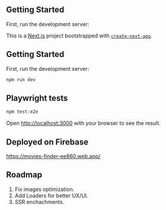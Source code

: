 
## Getting Started

First, run the development server:



This is a [Next.js](https://nextjs.org/) project bootstrapped with [`create-next-app`](https://github.com/vercel/next.js/tree/canary/packages/create-next-app).

## Getting Started

First, run the development server:

```bash
npm run dev
```

## Playwright tests 

```bash
npm test:e2e
```

Open [http://localhost:3000](http://localhost:3000) with your browser to see the result.

## Deployed on Firebase

https://movies-finder-ee860.web.app/

## Roadmap

1. Fix images optimization.
2. Add Loaders for better UX/UI.
3. SSR enchachments.


